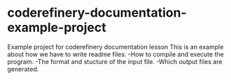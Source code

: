 # coderefinery-documentation-example-project
Example project for coderefinery documentation lesson
This is an example about how we have to write readme files: 
-How to compile and execute the program. 
-The format and stucture of the input file. 
-Which output files are generated. 
